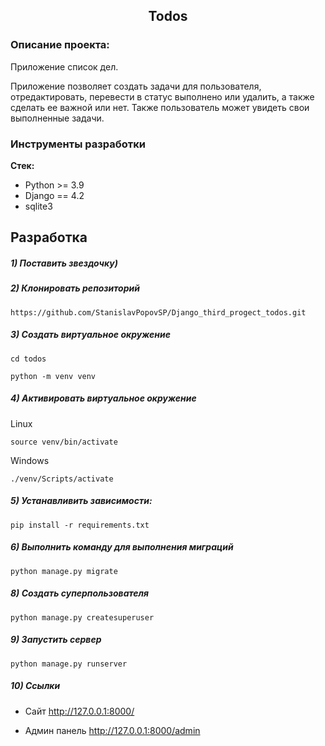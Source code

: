 <h2 align="center">Todos</h2>


### Описание проекта:
Приложение список дел. 

Приложение позволяет создать задачи для пользователя, отредактировать, перевести в статус выполнено или удалить, 
а также сделать ее важной или нет. Также пользователь может увидеть свои выполненные задачи.


### Инструменты разработки

**Стек:**
- Python >= 3.9
- Django == 4.2
- sqlite3

## Разработка

##### 1) Поставить звездочку)

##### 2) Клонировать репозиторий

    https://github.com/StanislavPopovSP/Django_third_progect_todos.git

##### 3) Создать виртуальное окружение

    cd todos

    python -m venv venv

##### 4) Активировать виртуальное окружение

Linux

    source venv/bin/activate

Windows

    ./venv/Scripts/activate

##### 5) Устанавливить зависимости:

    pip install -r requirements.txt

##### 6) Выполнить команду для выполнения миграций

    python manage.py migrate

##### 8) Создать суперпользователя

    python manage.py createsuperuser

##### 9) Запустить сервер

    python manage.py runserver

##### 10) Ссылки

- Сайт http://127.0.0.1:8000/

- Админ панель http://127.0.0.1:8000/admin
